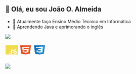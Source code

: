 ## 👋 Olá, eu sou João O. Almeida
- 👀 Atualmente faço Ensino Médio Técnico em Informática
- 🌱 Aprendendo Java e aprimorando o inglês
  
<picture>
  <source
    srcset="https://github-readme-stats.vercel.app/api?username=joaootavioalmeida&show_icons=true&theme=dark"
    media="(prefers-color-scheme: dark)"/>
  <source
    srcset="https://github-readme-stats.vercel.app/api?username=joaootavioalmeida&show_icons=true"
    media="(prefers-color-scheme: light), (prefers-color-scheme: no-preference)"/>
  <img src="https://github-readme-stats.vercel.app/api?username=joaootavioalmeida&show_icons=true" />
</picture>

<div style="display: inline_block"><br>
  <img align="center" alt="JS" height="30" width="40" src="https://raw.githubusercontent.com/devicons/devicon/master/icons/javascript/javascript-plain.svg">
  <img align="center" alt="HTML" height="30" width="40" src="https://raw.githubusercontent.com/devicons/devicon/master/icons/html5/html5-original.svg">
  <img align="center" alt="CSS" height="30" width="40" src="https://raw.githubusercontent.com/devicons/devicon/master/icons/css3/css3-original.svg">
</div>

##

<div><a href="jootavioalmeida@gmail.com"><img src="https://img.shields.io/badge/Gmail-D14836?style=for-the-badge&logo=gmail&logoColor=white"></a></div>

